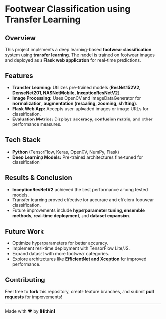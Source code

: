 # Footwear Classification using Transfer Learning

## Overview
This project implements a deep learning-based **footwear classification** system using **transfer learning**. The model is trained on footwear images and deployed as a **Flask web application** for real-time predictions.

## Features
- **Transfer Learning:** Utilizes pre-trained models (**ResNet152V2, DenseNet201, NASNetMobile, InceptionResNetV2**).
- **Image Processing:** Uses OpenCV and ImageDataGenerator for **normalization, augmentation (rescaling, zooming, shifting)**.
- **Flask Web App:** Accepts user-uploaded images or image URLs for classification.
- **Evaluation Metrics:** Displays **accuracy, confusion matrix**, and other performance measures.

## Tech Stack
- **Python** (TensorFlow, Keras, OpenCV, NumPy, Flask)
- **Deep Learning Models:** Pre-trained architectures fine-tuned for classification




## Results & Conclusion
- **InceptionResNetV2** achieved the best performance among tested models.
- Transfer learning proved effective for accurate and efficient footwear classification.
- Future improvements include **hyperparameter tuning, ensemble methods, real-time deployment**, and **dataset expansion**.

## Future Work
- Optimize hyperparameters for better accuracy.
- Implement real-time deployment with TensorFlow Lite/JS.
- Expand dataset with more footwear categories.
- Explore architectures like **EfficientNet and Xception** for improved performance.

## Contributing
Feel free to **fork** this repository, create feature branches, and submit **pull requests** for improvements!



---
Made with ❤️ by **[Hithin]**
